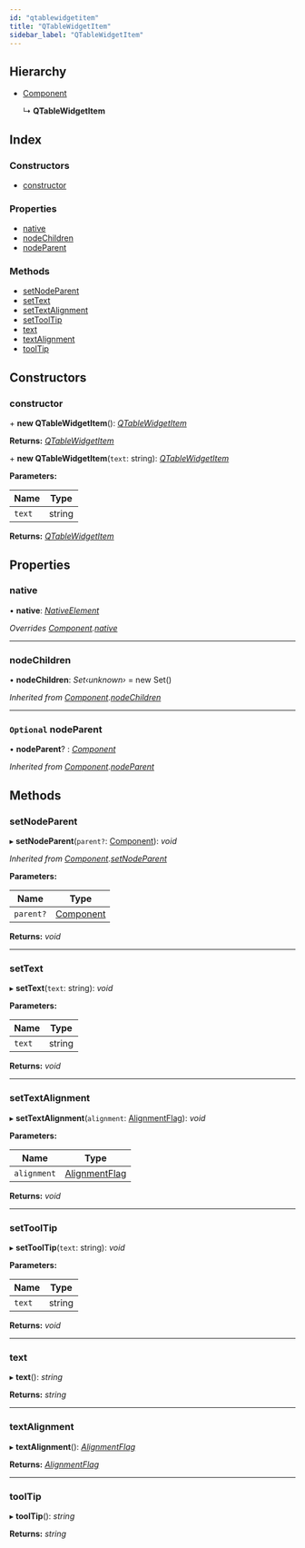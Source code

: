 ```yaml
---
id: "qtablewidgetitem"
title: "QTableWidgetItem"
sidebar_label: "QTableWidgetItem"
---
```


## Hierarchy

* [Component](component.md)

  ↳ **QTableWidgetItem**

## Index

### Constructors

* [constructor](qtablewidgetitem.md#constructor)

### Properties

* [native](qtablewidgetitem.md#native)
* [nodeChildren](qtablewidgetitem.md#nodechildren)
* [nodeParent](qtablewidgetitem.md#optional-nodeparent)

### Methods

* [setNodeParent](qtablewidgetitem.md#setnodeparent)
* [setText](qtablewidgetitem.md#settext)
* [setTextAlignment](qtablewidgetitem.md#settextalignment)
* [setToolTip](qtablewidgetitem.md#settooltip)
* [text](qtablewidgetitem.md#text)
* [textAlignment](qtablewidgetitem.md#textalignment)
* [toolTip](qtablewidgetitem.md#tooltip)

## Constructors

###  constructor

\+ **new QTableWidgetItem**(): *[QTableWidgetItem](qtablewidgetitem.md)*

**Returns:** *[QTableWidgetItem](qtablewidgetitem.md)*

\+ **new QTableWidgetItem**(`text`: string): *[QTableWidgetItem](qtablewidgetitem.md)*

**Parameters:**

Name | Type |
------ | ------ |
`text` | string |

**Returns:** *[QTableWidgetItem](qtablewidgetitem.md)*

## Properties

###  native

• **native**: *[NativeElement](../globals.md#nativeelement)*

*Overrides [Component](component.md).[native](component.md#abstract-native)*

___

###  nodeChildren

• **nodeChildren**: *Set‹unknown›* =  new Set()

*Inherited from [Component](component.md).[nodeChildren](component.md#nodechildren)*

___

### `Optional` nodeParent

• **nodeParent**? : *[Component](component.md)*

*Inherited from [Component](component.md).[nodeParent](component.md#optional-nodeparent)*

## Methods

###  setNodeParent

▸ **setNodeParent**(`parent?`: [Component](component.md)): *void*

*Inherited from [Component](component.md).[setNodeParent](component.md#setnodeparent)*

**Parameters:**

Name | Type |
------ | ------ |
`parent?` | [Component](component.md) |

**Returns:** *void*

___

###  setText

▸ **setText**(`text`: string): *void*

**Parameters:**

Name | Type |
------ | ------ |
`text` | string |

**Returns:** *void*

___

###  setTextAlignment

▸ **setTextAlignment**(`alignment`: [AlignmentFlag](../enums/alignmentflag.md)): *void*

**Parameters:**

Name | Type |
------ | ------ |
`alignment` | [AlignmentFlag](../enums/alignmentflag.md) |

**Returns:** *void*

___

###  setToolTip

▸ **setToolTip**(`text`: string): *void*

**Parameters:**

Name | Type |
------ | ------ |
`text` | string |

**Returns:** *void*

___

###  text

▸ **text**(): *string*

**Returns:** *string*

___

###  textAlignment

▸ **textAlignment**(): *[AlignmentFlag](../enums/alignmentflag.md)*

**Returns:** *[AlignmentFlag](../enums/alignmentflag.md)*

___

###  toolTip

▸ **toolTip**(): *string*

**Returns:** *string*
